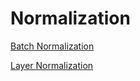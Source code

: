 # Normalization

[Batch Normalization](Normalization%2025da57c374da487ea3843296373ab7c9/Batch%20Normalization%20d9ed1b15c4f24bdcb7fd9fb197ebfef5.md)

[Layer Normalization](Normalization%2025da57c374da487ea3843296373ab7c9/Layer%20Normalization%20c43b467c5f824fe1a96fdc0de7f1f1fc.md)